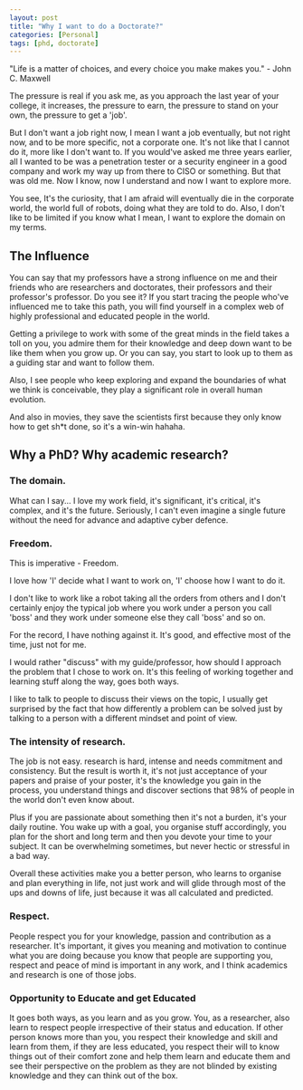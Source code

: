 ```yaml
---
layout: post
title: "Why I want to do a Doctorate?"
categories: [Personal]
tags: [phd, doctorate]
---
```


<div class="message">
"Life is a matter of choices, and every choice you make makes you."
- John C. Maxwell
</div>

The pressure is real if you ask me, as you approach the last year of your college, it increases, the pressure to earn, the pressure to stand on your own, the pressure to get a 'job'.

But I don't want a job right now, I mean I want a job eventually, but not right now, and to be more specific, not a corporate one.
It's not like that I cannot do it, more like I don't want to. If you would've asked me three years earlier, all I wanted to be was a penetration tester or a security engineer in a good company and work my way up from there to CISO or something. But that was old me.
Now I know, now I understand and now I want to explore more.

You see, It's the curiosity, that I am afraid will eventually die in the corporate world, the world full of robots, doing what they are told to do.
Also, I don't like to be limited if you know what I mean,  I want to explore the domain on my terms. 
<!--more-->

## The Influence 

You can say that my professors have a strong influence on me and their friends who are researchers and doctorates, their professors and their professor's professor. Do you see it? If you start tracing the people who've influenced me to take this path, you will find yourself in a complex web of highly professional and educated people in the world.

Getting a privilege to work with some of the great minds in the field takes a toll on you, you admire them for their knowledge and deep down want to be like them when you grow up. Or you can say, you start to look up to them as a guiding star and want to follow them.

Also, I see people who keep exploring and expand the boundaries of what we think is conceivable, they play a significant role in overall human evolution.

And also in movies, they save the scientists first because they only know how to get sh\*t done, so it's a win-win hahaha.

## Why a PhD? Why academic research?

### The domain.
What can I say... I love my work field, it's significant, it's critical, it's complex, and it's the future. Seriously, I can't even imagine a single future without the need for advance and adaptive cyber defence.


### Freedom.
This is imperative - Freedom.

I love how 'I' decide what I want to work on, 'I' choose how I want to do it.

I don't like to work like a robot taking all the orders from others and I don't certainly enjoy the typical job where you work under a person you call 'boss' and they work under someone else they call 'boss' and so on.

For the record, I have nothing against it. It's good, and effective most of the time, just not for me.

I would rather "discuss" with my guide/professor, how should I approach the problem that I chose to work on. It's this feeling of working together and learning stuff along the way, goes both ways.

I like to talk to people to discuss their views on the topic, I usually get surprised by the fact that how differently a problem can be solved just by talking to a person with a different mindset and point of view.





### The intensity of research.
The job is not easy. research is hard, intense and needs commitment and consistency. But the result is worth it, it's not just acceptance of your papers and praise of your poster, it's the knowledge you gain in the process, you understand things and discover sections that 98% of people in the world don't even know about.

Plus if you are passionate about something then it's not a burden, it's your daily routine. You wake up with a goal, you organise stuff accordingly, you plan for the short and long term and then you devote your time to your subject. It can be overwhelming sometimes, but never hectic or stressful in a bad way.

Overall these activities make you a better person, who learns to organise and plan everything in life, not just work and will glide through most of the ups and downs of life, just because it was all calculated and predicted.



### Respect.

People respect you for your knowledge, passion and contribution as a researcher. It's important, it gives you meaning and motivation to continue what you are doing because you know that people are supporting you, respect and peace of mind is important in any work, and I think academics and research is one of those jobs.



### Opportunity to Educate and get Educated


It goes both ways, as you learn and as you grow. You, as a researcher, also learn to respect people irrespective of their status and education.
If other person knows more than you, you respect their knowledge and skill and learn from them, if they are less educated, you respect their will to know things out of their comfort zone and help them learn and educate them and see their perspective on the problem as they are not blinded by existing knowledge and they can think out of the box.

